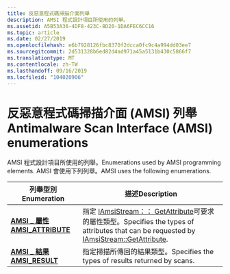 ```yaml
---
title: 反惡意程式碼掃描介面列舉
description: AMSI 程式設計項目所使用的列舉。
ms.assetid: A5B53A36-4DF8-423C-8D20-1DA6FEC6CC16
ms.topic: article
ms.date: 02/27/2019
ms.openlocfilehash: e6b7928126fbc8370f2dcca0fc9c4a994dd03ee7
ms.sourcegitcommit: 2d531328b6ed82d4ad971a45a5131b430c5866f7
ms.translationtype: MT
ms.contentlocale: zh-TW
ms.lasthandoff: 09/16/2019
ms.locfileid: "104020906"
---
```

# <a name="antimalware-scan-interface-amsi-enumerations"></a><span data-ttu-id="e0e34-103">反惡意程式碼掃描介面 (AMSI) 列舉</span><span class="sxs-lookup"><span data-stu-id="e0e34-103">Antimalware Scan Interface (AMSI) enumerations</span></span>

<span data-ttu-id="e0e34-104">AMSI 程式設計項目所使用的列舉。</span><span class="sxs-lookup"><span data-stu-id="e0e34-104">Enumerations used by AMSI programming elements.</span></span> <span data-ttu-id="e0e34-105">AMSI 會使用下列列舉。</span><span class="sxs-lookup"><span data-stu-id="e0e34-105">AMSI uses the following enumerations.</span></span>

| <span data-ttu-id="e0e34-106">列舉型別</span><span class="sxs-lookup"><span data-stu-id="e0e34-106">Enumeration</span></span> | <span data-ttu-id="e0e34-107">描述</span><span class="sxs-lookup"><span data-stu-id="e0e34-107">Description</span></span> |
|-|-|
| [<span data-ttu-id="e0e34-108">**AMSI \_ 屬性**</span><span class="sxs-lookup"><span data-stu-id="e0e34-108">**AMSI\_ATTRIBUTE**</span></span>](/windows/desktop/api/amsi/ne-amsi-amsi_attribute) | <span data-ttu-id="e0e34-109">指定 [IAmsiStream：： GetAttribute](/windows/desktop/api/amsi/nf-amsi-iamsistream-getattribute)可要求的屬性類型。</span><span class="sxs-lookup"><span data-stu-id="e0e34-109">Specifies the types of attributes that can be requested by [IAmsiStream::GetAttribute](/windows/desktop/api/amsi/nf-amsi-iamsistream-getattribute).</span></span> |
| [<span data-ttu-id="e0e34-110">**AMSI \_ 結果**</span><span class="sxs-lookup"><span data-stu-id="e0e34-110">**AMSI\_RESULT**</span></span>](/windows/desktop/api/amsi/ne-amsi-amsi_result) | <span data-ttu-id="e0e34-111">指定掃描所傳回的結果類型。</span><span class="sxs-lookup"><span data-stu-id="e0e34-111">Specifies the types of results returned by scans.</span></span> |
